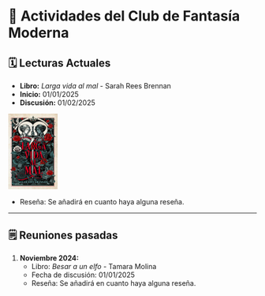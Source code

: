 # 📖 Actividades del Club de Fantasía Moderna

## 🗓️ Lecturas Actuales
- **Libro:** *Larga vida al mal* - Sarah Rees Brennan
- **Inicio:** 01/01/2025
- **Discusión:** 01/02/2025
<img src="../../../Imagenes/Larga vida al mal.jpg" alt="Larga vida al mal" width="100"/>

- Reseña: Se añadirá en cuanto haya alguna reseña.
---

## 🗒️ Reuniones pasadas
1. **Noviembre 2024:**
   - Libro: *Besar a un elfo* - Tamara Molina
   - Fecha de discusión: 01/01/2025
   - Reseña: Se añadirá en cuanto haya alguna reseña.